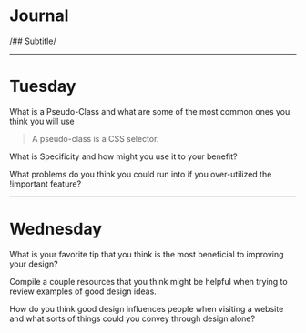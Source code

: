 # Journal

/## Subtitle/


---
# Tuesday
What is a Pseudo-Class and what are some of the most common ones you think you will use
>A pseudo-class is a CSS selector.

What is Specificity and how might you use it to your benefit?
>

What problems do you think you could run into if you over-utilized the !important feature?
>


---
# Wednesday
What is your favorite tip that you think is the most beneficial to improving your design?
>

Compile a couple resources that you think might be helpful when trying to review examples of good design ideas.
>

How do you think good design influences people when visiting a website and what sorts of things could you convey through design alone?
>